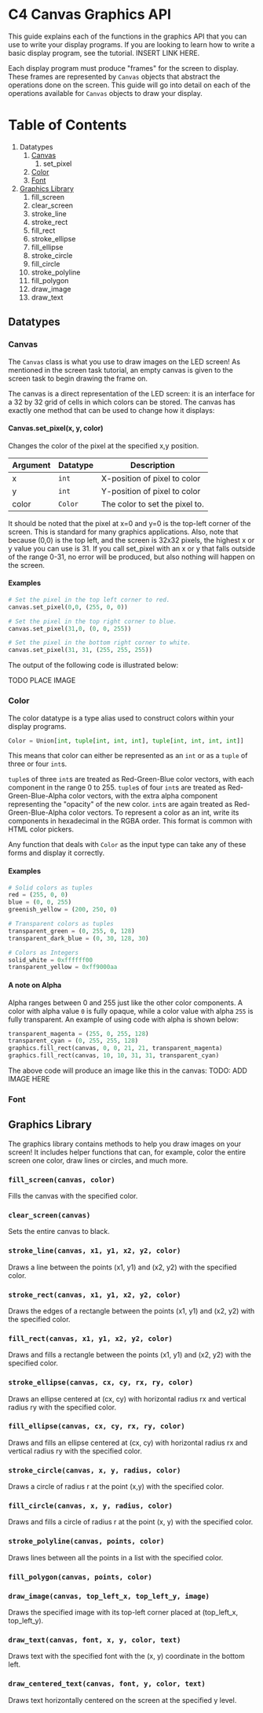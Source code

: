 # C4 Canvas Graphics API
This guide explains each of the functions in the graphics API that you can use to write your display programs.
If you are looking to learn how to write a basic display program, see the tutorial. INSERT LINK HERE.

Each display program must produce "frames" for the screen to display.
These frames are represented by `Canvas` objects that abstract the operations done on the screen.
This guide will go into detail on each of the operations available for `Canvas` objects to draw your display.

# Table of Contents

1. Datatypes
   1. [Canvas](#canvas)
      1. set_pixel
   1. [Color](#color)
   1. [Font](#font)
2. [Graphics Library](#graphlib)
   1. fill_screen
   2. clear_screen
   3. stroke_line
   4. stroke_rect
   5. fill_rect
   6. stroke_ellipse
   7. fill_ellipse
   8. stroke_circle
   9. fill_circle
   10. stroke_polyline
   11. fill_polygon
   12. draw_image
   13. draw_text

## Datatypes

### Canvas <a name="canvas"></a>
The `Canvas` class is what you use to draw images on the LED screen!
As mentioned in the screen task tutorial, an empty canvas is given to the screen task to begin drawing the frame on.

The canvas is a direct representation of the LED screen: it is an interface for a 32 by 32 grid of cells in which colors can be stored.
The canvas has exactly one method that can be used to change how it displays:

#### Canvas.set_pixel(x, y, color)
Changes the color of the pixel at the specified x,y position.

| Argument | Datatype  | Description                    |
|----------|-----------|--------------------------------|
| x        | `int`     | X-position of pixel to color   |
| y        | `int`     | Y-position of pixel to color   |
| color    | `Color`   | The color to set the pixel to. |

It should be noted that the pixel at x=0 and y=0 is the top-left corner of the screen.
This is standard for many graphics applications.
Also, note that because (0,0) is the top left, and the screen is 32x32 pixels, the highest x or y value you can use is 31.
If you call set_pixel with an x or y that falls outside of the range 0-31, no error will be produced, but also nothing will happen on the screen.

#### Examples
```python
# Set the pixel in the top left corner to red.
canvas.set_pixel(0,0, (255, 0, 0))

# Set the pixel in the top right corner to blue.
canvas.set_pixel(31,0, (0, 0, 255))

# Set the pixel in the bottom right corner to white.
canvas.set_pixel(31, 31, (255, 255, 255))
```

The output of the following code is illustrated below:

TODO PLACE IMAGE
### Color <a name="color"></a>
The color datatype is a type alias used to construct colors within your display programs.

```python
Color = Union[int, tuple[int, int, int], tuple[int, int, int, int]]
```

This means that color can either be represented as an `int` or as a `tuple` of three or four `int`s.

`tuple`s of three `int`s are treated as Red-Green-Blue color vectors, with each component in the range 0 to 255.
`tuple`s of four `int`s are treated as Red-Green-Blue-Alpha color vectors, with the extra alpha component representing
the "opacity" of the new color.
`int`s are again treated as Red-Green-Blue-Alpha color vectors. To represent a color as an int, write its components
in hexadecimal in the RGBA order. This format is common with HTML color pickers.

Any function that deals with `Color` as the input type can take any of these forms and display it correctly.

#### Examples
```python
# Solid colors as tuples
red = (255, 0, 0)
blue = (0, 0, 255)
greenish_yellow = (200, 250, 0)

# Transparent colors as tuples
transparent_green = (0, 255, 0, 128)
transparent_dark_blue = (0, 30, 128, 30)

# Colors as Integers
solid_white = 0xffffff00
transparent_yellow = 0xff9000aa
```

#### A note on Alpha
Alpha ranges between 0 and 255 just like the other color components.
A color with alpha value `0` is fully opaque, while a color value with alpha `255` is fully transparent.
An example of using code with alpha is shown below:

```python
transparent_magenta = (255, 0, 255, 128)
transparent_cyan = (0, 255, 255, 128)
graphics.fill_rect(canvas, 0, 0, 21, 21, transparent_magenta)
graphics.fill_rect(canvas, 10, 10, 31, 31, transparent_cyan)
```
The above code will produce an image like this in the canvas:
TODO: ADD IMAGE HERE

### Font <a name="font"></a>

## Graphics Library <a name="graphlib"></a>
The graphics library contains methods to help you draw images on your screen!
It includes helper functions that can, for example, color the entire screen one color, draw lines or circles, and much more.

### `fill_screen(canvas, color)`

Fills the canvas with the specified color.

### `clear_screen(canvas)`

Sets the entire canvas to black.

### `stroke_line(canvas, x1, y1, x2, y2, color)`

Draws a line between the points (x1, y1) and (x2, y2) with the specified color.

### `stroke_rect(canvas, x1, y1, x2, y2, color)`

Draws the edges of a rectangle between the points (x1, y1) and (x2, y2) with the specified color.

### `fill_rect(canvas, x1, y1, x2, y2, color)`

Draws and fills a rectangle between the points (x1, y1) and (x2, y2) with the specified color.

### `stroke_ellipse(canvas, cx, cy, rx, ry, color)`

Draws an ellipse centered at (cx, cy) with horizontal radius rx and vertical radius ry with the specified color.

### `fill_ellipse(canvas, cx, cy, rx, ry, color)`

Draws and fills an ellipse centered at (cx, cy) with horizontal radius rx and vertical radius ry with the specified color.

### `stroke_circle(canvas, x, y, radius, color)`

Draws a circle of radius r at the point (x,y) with the specified color.

### `fill_circle(canvas, x, y, radius, color)`

Draws and fills a circle of radius r at the point (x, y) with the specified color.

### `stroke_polyline(canvas, points, color)`

Draws lines between all the points in a list with the specified color.

### `fill_polygon(canvas, points, color)`

### `draw_image(canvas, top_left_x, top_left_y, image)`

Draws the specified image with its top-left corner placed at (top_left_x, top_left_y).

### `draw_text(canvas, font, x, y, color, text)`

Draws text with the specified font with the (x, y) coordinate in the bottom left.

### `draw_centered_text(canvas, font, y, color, text)`

Draws text horizontally centered on the screen at the specified y level.